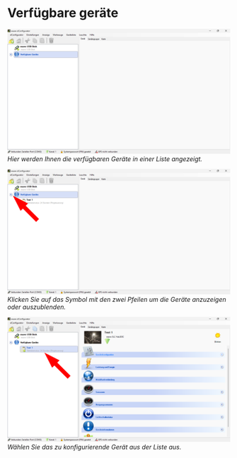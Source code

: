 # Verfügbare geräte  

![Verfügbare geräte](verfuegbare-geraete-1.png)
*Hier werden Ihnen die verfügbaren Geräte in einer Liste angezeigt.*  

![Verfügbare geräte](verfuegbare-geraete-2.png)
*Klicken Sie auf das Symbol mit den zwei Pfeilen um die Geräte anzuzeigen oder auszublenden.*  
 
![Verfügbare geräte](verfuegbare-geraete-3.png)
*Wählen Sie das zu konfigurierende Gerät aus der Liste aus.*